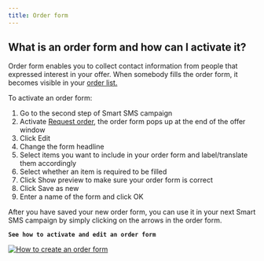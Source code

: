 ```yaml
---
title: Order form
---
```


## What is an order form and how can I activate it?
Order form enables you to collect contact information from people that expressed interest in your offer. When somebody fills the order form, it becomes visible in your [order list.](orders.md#where-do-i-see-orders-from-customers)

To activate an order form:
1.	Go to the second step of Smart SMS campaign
2.	Activate [Request order](offer-options.md#request-order), the order form pops up at the end of the offer window
3.	Click Edit
4.	Change the form headline
5.	Select items you want to include in your order form and label/translate them accordingly
6.	Select whether an item is required to be filled
7.	Click Show preview to make sure your order form is correct
8.	Click Save as new
9.	Enter a name of the form and click OK

After you have saved your new order form, you can use it in your next Smart SMS campaign by simply clicking on the arrows in the order form.


**`See how to activate and edit an order form`**

[![How to create an order form](https://img.youtube.com/vi/pf-JBSczEfc/hqdefault.jpg)](https://www.youtube.com/watch?v=pf-JBSczEfc)

